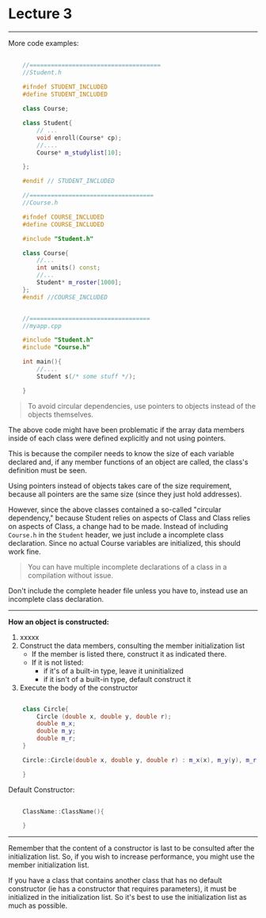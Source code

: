 <h1>Lecture 3</h1>

---

More code examples:

```c++
    
    //=====================================
    //Student.h
    
    #ifndef STUDENT_INCLUDED
    #define STUDENT_INCLUDED

    class Course;

    class Student{
        // ...
        void enroll(Course* cp);
        //....
        Course* m_studylist[10];

    };

    #endif // STUDENT_INCLUDED
```

```c++
    //===================================
    //Course.h

    #ifndef COURSE_INCLUDED
    #define COURSE_INCLUDED

    #include "Student.h"

    class Course{
        //...
        int units() const;
        //...
        Student* m_roster[1000];
    };
    #endif //COURSE_INCLUDED
```

```c++

    //==================================
    //myapp.cpp

    #include "Student.h"
    #include "Course.h"

    int main(){
        //....
        Student s(/* some stuff */);

    }

```


>To avoid circular dependencies, use pointers to objects instead of the objects themselves.



The above code might have been problematic if the array data members inside of each class were defined explicitly and not using pointers.

This is because the compiler needs to know the size of each variable declared and, if any member functions of an object are called, the class's definition must be seen.

Using pointers instead of objects takes care of the size requirement, because all pointers are the same size (since they just hold addresses).

However, since the above classes contained a so-called "circular dependency," because Student relies on aspects of Class and Class relies on aspects of Class, a change had to be made. Instead of including `Course.h` in the `Student` header, we just include a incomplete class declaration. Since no actual Course variables are initialized, this should work fine.

>You can have multiple incomplete declarations of a class in a compilation without issue. 

Don't include the complete header file unless you have to, instead use an incomplete class declaration.

---

__How an object is constructed:__
1. xxxxx
2. Construct the data members, consulting the member initialization list
      * If the member is listed there, construct it as indicated there.
      * If it is not listed:
          - if it's of a built-in type, leave it uninitialized
          - if it isn't of a built-in type, default construct it
3. Execute the body of the constructor


```c++

    class Circle{
        Circle (double x, double y, double r);
        double m_x;
        double m_y;
        double m_r;
    }

    Circle::Circle(double x, double y, double r) : m_x(x), m_y(y), m_r(r) {

    }
```


Default Constructor:


```c++
    
    ClassName::ClassName(){

    }

```

---


Remember that the content of a constructor is last to be consulted after the initialization list. So, if you wish to increase performance, you might use the member initialization list.


If you have a class that contains another class that has no default constructor (ie has a constructor that requires parameters), it must be initialized in the initialization list. So it's best to use the initialization list as much as possible.